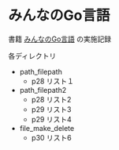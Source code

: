 # みんなのGo言語

書籍 [みんなのGo言語](https://www.amazon.co.jp/%E6%94%B9%E8%A8%822%E7%89%88-%E3%81%BF%E3%82%93%E3%81%AA%E3%81%AEGo%E8%A8%80%E8%AA%9E-%E6%9D%BE%E6%9C%A8-%E9%9B%85%E5%B9%B8-ebook/dp/B07VPSXF6N/ref=sr_1_1?__mk_ja_JP=%E3%82%AB%E3%82%BF%E3%82%AB%E3%83%8A&crid=2U77WX3KE7AF7&dchild=1&keywords=%E3%81%BF%E3%82%93%E3%81%AA%E3%81%AEgo%E8%A8%80%E8%AA%9E&qid=1600490174&sprefix=%E3%81%BF%E3%82%93%E3%81%AA%E3%81%AEGo%2Caps%2C251&sr=8-1) の実施記録

各ディレクトリ
- path_filepath
    - p28 リスト１
- path_filepath2
    - p28 リスト2
    - p29 リスト3
    - p29 リスト4
- file_make_delete
    - p30 リスト6